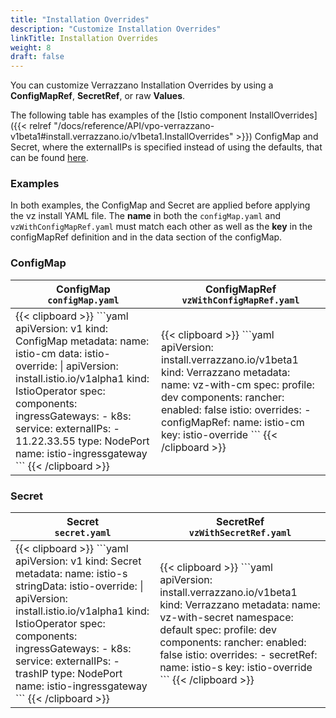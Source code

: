 ```yaml
---
title: "Installation Overrides"
description: "Customize Installation Overrides"
linkTitle: Installation Overrides
weight: 8
draft: false
---
```


You can customize Verrazzano Installation Overrides by using a **ConfigMapRef**, **SecretRef**, or raw **Values**.

The following table has examples of the [Istio component InstallOverrides]({{< relref "/docs/reference/API/vpo-verrazzano-v1beta1#install.verrazzano.io/v1beta1.InstallOverrides" >}}) ConfigMap and Secret, where the externalIPs is specified instead of using the defaults, that can be found [here](https://istio.io/v1.13/docs/reference/config/istio.operator.v1alpha1/#IstioOperatorSpec).

### Examples
In both examples, the ConfigMap and Secret are applied before applying the vz install YAML file.
The **name** in both the <code>configMap.yaml</code> and <code>vzWithConfigMapRef.yaml</code>  must match each other as well as the **key** in the configMapRef definition and in the data section of the configMap.

### ConfigMap ### 
<table>
   <thead>
      <tr>
         <th>ConfigMap<br><code>configMap.yaml</code></th>
         <th>ConfigMapRef<br><code>vzWithConfigMapRef.yaml</code></th>
      </tr>
   </thead>
<tr>
<td>
{{< clipboard >}}
```yaml
apiVersion: v1
kind: ConfigMap
metadata:
  name: istio-cm
data:
  istio-override: |
    apiVersion: install.istio.io/v1alpha1
    kind: IstioOperator
    spec:
      components:
        ingressGateways:
        - k8s:
            service:
              externalIPs:
              - 11.22.33.55
              type: NodePort
          name: istio-ingressgateway 
```
{{< /clipboard >}}
</td>
<td>
{{< clipboard >}}
```yaml
apiVersion: install.verrazzano.io/v1beta1
kind: Verrazzano
metadata:
  name: vz-with-cm
spec:
  profile: dev
  components:
    rancher:
      enabled: false
    istio:
      overrides:
      -  configMapRef:
           name: istio-cm
           key: istio-override
```
{{< /clipboard >}}
</td>
</tr>
</table>

### Secret ### 
<table>
   <thead>
      <tr>
         <th>Secret<br><code>secret.yaml</code></th>
         <th>SecretRef<br><code>vzWithSecretRef.yaml</code></th>
      </tr>
   </thead>
   <tr>
      <td>
{{< clipboard >}}
```yaml
apiVersion: v1
kind: Secret
metadata:
  name: istio-s
stringData:
  istio-override: |
    apiVersion: install.istio.io/v1alpha1
    kind: IstioOperator
    spec:
      components:
        ingressGateways:
        - k8s:
            service:
              externalIPs:
              - trashIP
              type: NodePort
          name: istio-ingressgateway         
```
{{< /clipboard >}}
      </td>
      <td>
{{< clipboard >}}
```yaml
apiVersion: install.verrazzano.io/v1beta1
kind: Verrazzano
metadata:
  name: vz-with-secret
  namespace: default
spec:
  profile: dev
  components:
    rancher:
      enabled: false
    istio:
      overrides:
      -  secretRef:
           name: istio-s
           key: istio-override
```
{{< /clipboard >}}
      </td>
   </tr>
</table>
